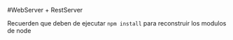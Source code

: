 
#WebServer + RestServer 

Recuerden que deben de ejecutar ```npm install``` para reconstruir los modulos de node

